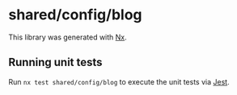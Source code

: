 # shared/config/blog

This library was generated with [Nx](https://nx.dev).

## Running unit tests

Run `nx test shared/config/blog` to execute the unit tests via [Jest](https://jestjs.io).
